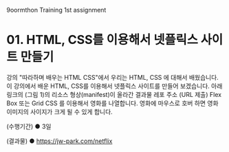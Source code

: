 9oormthon Training 1st assignment

# 01. HTML, CSS를 이용해서 넷플릭스 사이트 만들기

강의 "따라하며 배우는 HTML CSS"에서 우리는 HTML, CSS 에 대해서 배웠습니다.
이 강의에서 배운 HTML, CSS를 이용해서 넷플릭스 사이트를 만들어 보겠습니다.
아래 링크의 (그림 1)의 리소스 형상(manifest)이 올라간 결과물 레포 주소 (URL 제출)
Flex Box 또는 Grid CSS 를 이용해서 영화를 나열합니다.
영화에 마우스로 호버 하면 영화 이미지의 사이지가 크게 될 수 있게 합니다.

(수행기간)
●	3일

(결과물)
●	https://jw-park.com/netflix
